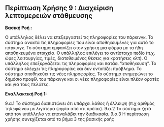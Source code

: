 ## Περίπτωση Χρήσης 9 : Διαχείριση λεπτομερειών στάθμευσης

**Βασική Ροή :**  

Ο υπάλληλος θέλει να επεξεργαστεί τις πληροφορίες του πάρκινγκ.
Το σύστημα ανακτά τις πληροφορίες που είναι αποθηκευμένες για αυτό το πάρκινγκ.
Το σύστημα εμφανίζει στον χρήστη μια φόρμα με τα ήδη αποθηκευμένα στοιχεία.
Ο υπάλληλος επιλέγει το αντίστοιχο πεδίο (π.χ. ώρες λειτουργίας, τιμές, διατεθειμένες θέσεις για κρατήσεις κλπ).
Ο υπάλληλος επεξεργάζεται τις πληροφορίες και πατάει “αποθήκευση”.
Το σύστημα ελέγχει τις πληροφορίες και δεν εντοπίζει πρόβλημα.
Το σύστημα αποθηκεύει τις νέες πληροφορίες.
Το σύστημα ενημερώνει το δημόσιο προφίλ του πάρκινγκ και οι νέες πληροφορίες είναι πλέον ορατές και για τους πελάτες.

**Εναλλακτική Ροή 1:**  

9.α.1 Το σύστημα διαπιστώνει ότι υπάρχει λάθος ή έλλειψη (π.χ αριθμός τηλεφώνου με λιγότερα ψηφία από ότι πρέπει).
9.α.2 Το σύστημα ζητά από τον υπάλληλο να επαναλάβει την διαδικασία.
9.α.3 Η περίπτωση χρήσης συνεχίζεται από το βήμα 3 της βασικής ροής
